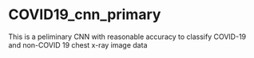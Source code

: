 # COVID19_cnn_primary
This is a peliminary CNN with reasonable accuracy to classify COVID-19 and non-COVID 19  chest x-ray image data 
